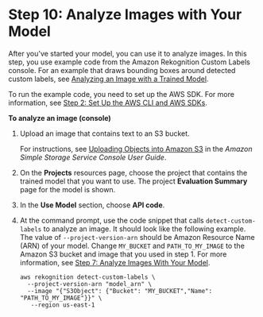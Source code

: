 # Step 10: Analyze Images with Your Model<a name="gs-step-get-a-prediction"></a>

After you've started your model, you can use it to analyze images\. In this step, you use example code from the Amazon Rekognition Custom Labels console\. For an example that draws bounding boxes around detected custom labels, see [Analyzing an Image with a Trained Model](detecting-custom-labels.md)\.

To run the example code, you need to set up the AWS SDK\. For more information, see [Step 2: Set Up the AWS CLI and AWS SDKs](su-awscli-sdk.md)\.

**To analyze an image \(console\)**

1. Upload an image that contains text to an S3 bucket\. 

   For instructions, see [Uploading Objects into Amazon S3](https://docs.aws.amazon.com/AmazonS3/latest/user-guide/UploadingObjectsintoAmazonS3.html) in the *Amazon Simple Storage Service Console User Guide*\.

1. On the **Projects** resources page, choose the project that contains the trained model that you want to use\. The project **Evaluation Summary** page for the model is shown\. 

1. In the **Use Model** section, choose **API code**\. 

1. At the command prompt, use the code snippet that calls `detect-custom-labels` to analyze an image\. It should look like the following example\. The value of `--project-version-arn` should be Amazon Resource Name \(ARN\) of your model\. Change `MY_BUCKET` and `PATH_TO_MY_IMAGE` to the Amazon S3 bucket and image that you used in step 1\. For more information, see [Step 7: Analyze Images With Your Model](gs-step-detect-custom-label-cli.md)\. 

   ```
   aws rekognition detect-custom-labels \
     --project-version-arn "model_arn" \
     --image "{"S3Object": {"Bucket": "MY_BUCKET","Name": "PATH_TO_MY_IMAGE"}}" \
      --region us-east-1
   ```